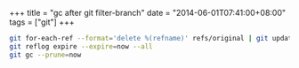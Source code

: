 +++
title = "gc after git filter-branch"
date = "2014-06-01T07:41:00+08:00"
tags = ["git"]
+++

```bash
git for-each-ref --format='delete %(refname)' refs/original | git update-ref --stdin
git reflog expire --expire=now --all
git gc --prune=now
```
<!--more-->
